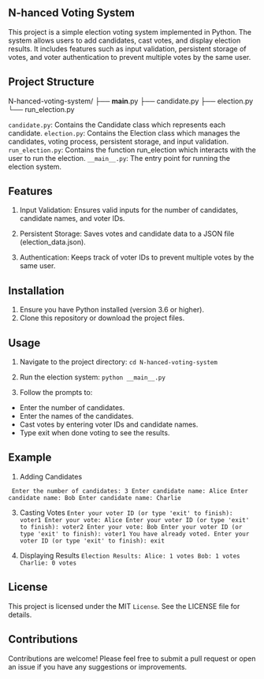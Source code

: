 ## N-hanced Voting System

This project is a simple election voting system implemented in Python. The system allows users to add candidates, cast votes, and display election results. It includes features such as input validation, persistent storage of votes, and voter authentication to prevent multiple votes by the same user.

## Project Structure
N-hanced-voting-system/
├── __main__.py
├── candidate.py
├── election.py
└── run_election.py

`candidate.py`: Contains the Candidate class which represents each candidate.
`election.py`: Contains the Election class which manages the candidates, voting process, persistent storage, and input validation.
`run_election.py`: Contains the function run_election which interacts with the user to run the election.
`__main__.py`: The entry point for running the election system.

## Features

1. Input Validation: Ensures valid inputs for the number of candidates, candidate names, and voter IDs.

2. Persistent Storage: Saves votes and candidate data to a JSON file (election_data.json).

3. Authentication: Keeps track of voter IDs to prevent multiple votes by the same user.

## Installation

1. Ensure you have Python installed (version 3.6 or higher).
2. Clone this repository or download the project files.

## Usage

1. Navigate to the project directory:
   `cd N-hanced-voting-system`
   
2. Run the election system:
   `python __main__.py`

3. Follow the prompts to:
- Enter the number of candidates.
- Enter the names of the candidates.
- Cast votes by entering voter IDs and candidate names.
- Type exit when done voting to see the results.

## Example
1. Adding Candidates
   
` Enter the number of candidates:
3
Enter candidate name:
Alice
Enter candidate name:
Bob
Enter candidate name:
Charlie`

3. Casting Votes
`Enter your voter ID (or type 'exit' to finish):
voter1
Enter your vote:
Alice
Enter your voter ID (or type 'exit' to finish):
voter2
Enter your vote:
Bob
Enter your voter ID (or type 'exit' to finish):
voter1
You have already voted.
Enter your voter ID (or type 'exit' to finish):
exit`

4. Displaying Results
`Election Results:
Alice: 1 votes
Bob: 1 votes
Charlie: 0 votes`

## License
This project is licensed under the MIT `License`. See the LICENSE file for details.

## Contributions
Contributions are welcome! Please feel free to submit a pull request or open an issue if you have any suggestions or improvements.

